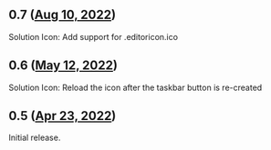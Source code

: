 ## 0.7 ([Aug 10, 2022](https://github.com/ramensoftware/windhawk-mods/blob/58f209b518e2101afed67b8e9965cc5e629ea649/mods/lm-vs-solution-icon.wh.cpp))

Solution Icon: Add support for .editoricon.ico

## 0.6 ([May 12, 2022](https://github.com/ramensoftware/windhawk-mods/blob/c1981068a7634932b417236e653127fa234340c0/mods/lm-vs-solution-icon.wh.cpp))

Solution Icon: Reload the icon after the taskbar button is re-created

## 0.5 ([Apr 23, 2022](https://github.com/ramensoftware/windhawk-mods/blob/b087f19b365be9b24f5d32e64cca917443a04abe/mods/lm-vs-solution-icon.wh.cpp))

Initial release.
